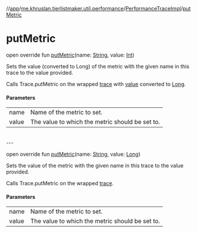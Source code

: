 //[app](../../../index.md)/[me.khruslan.tierlistmaker.util.performance](../index.md)/[PerformanceTraceImpl](index.md)/[putMetric](put-metric.md)

# putMetric

open override fun [putMetric](put-metric.md)(name: [String](https://kotlinlang.org/api/latest/jvm/stdlib/kotlin/-string/index.html), value: [Int](https://kotlinlang.org/api/latest/jvm/stdlib/kotlin/-int/index.html))

Sets the value (converted to Long) of the metric with the given name in this trace to the value provided.

Calls Trace.putMetric on the wrapped [trace](trace.md) with [value](put-metric.md) converted to [Long](https://kotlinlang.org/api/latest/jvm/stdlib/kotlin/-long/index.html).

#### Parameters

| | |
|---|---|
| name | Name of the metric to set. |
| value | The value to which the metric should be set to. |
<br>
---
<br>

open override fun [putMetric](put-metric.md)(name: [String](https://kotlinlang.org/api/latest/jvm/stdlib/kotlin/-string/index.html), value: [Long](https://kotlinlang.org/api/latest/jvm/stdlib/kotlin/-long/index.html))

Sets the value of the metric with the given name in this trace to the value provided.

Calls Trace.putMetric on the wrapped [trace](trace.md).

#### Parameters

| | |
|---|---|
| name | Name of the metric to set. |
| value | The value to which the metric should be set to. |
